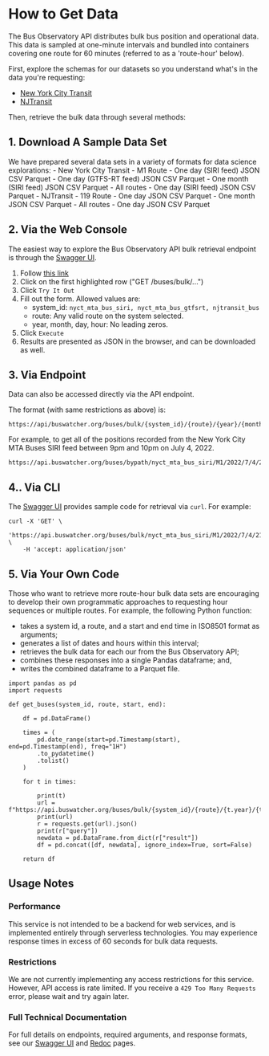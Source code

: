 # How to Get Data

The Bus Observatory API distributes bulk bus position and operational data. This data is sampled at one-minute intervals and bundled into containers covering one route for 60 minutes (referred to as a 'route-hour' below).

First, explore the schemas for our datasets so you understand what's in the data you're requesting:
- [New York City Transit]("/nyct")
- [NJTransit]("/njtransit")

Then, retrieve the bulk data through several methods:

## 1. Download A Sample Data Set

We have prepared several data sets in a variety of formats for data science explorations:
    - New York City Transit
        - M1 Route
            - One day (SIRI feed) JSON CSV Parquet
            - One day (GTFS-RT feed) JSON CSV Parquet
            - One month (SIRI feed) JSON CSV Parquet
        - All routes
            - One day (SIRI feed) JSON CSV Parquet
    - NJTransit
        - 119 Route
            - One day JSON CSV Parquet
            - One month JSON CSV Parquet
        - All routes
            - One day JSON CSV Parquet

## 2. Via the Web Console

The easiest way to explore the Bus Observatory API bulk retrieval endpoint is through the [Swagger UI]("/docs"). 

 1. Follow [this link]("/docs") 
 2. Click on the first highlighted row ("GET /buses/bulk/...")
 3. Click `Try It Out`
 4. Fill out the form. Allowed values are:
    - system_id: `nyct_mta_bus_siri, nyct_mta_bus_gtfsrt, njtransit_bus`
    - route: Any valid route on the system selected.
    - year, month, day, hour: No leading zeros.
5. Click `Execute`
6. Results are presented as JSON in the browser, and can be downloaded as well.
## 3. Via Endpoint

Data can also be accessed directly via the API endpoint.

The format (with same restrictions as above) is:

    https://api/buswatcher.org/buses/bulk/{system_id}/{route}/{year}/{month}/{day}/{hour}

For example, to get all of the positions recorded from the New York City MTA Buses SIRI feed between 9pm and 10pm on July 4, 2022.

    https://api.buswatcher.org/buses/bypath/nyct_mta_bus_siri/M1/2022/7/4/21

## 4.. Via CLI

The [Swagger UI]("/docs") provides sample code for retrieval via `curl`. For example:

    curl -X 'GET' \
        'https://api.buswatcher.org/buses/bulk/nyct_mta_bus_siri/M1/2022/7/4/21' \
        -H 'accept: application/json'

## 5. Via Your Own Code

Those who want to retrieve more route-hour bulk data sets are encouraging to develop their own programmatic approaches to requesting hour sequences or multiple routes. For example, the following Python function:
- takes a system id, a route, and a start and end time in ISO8501 format as arguments;
- generates a list of dates and hours within this interval;
- retrieves the bulk data for each our from the Bus Observatory API;
- combines these responses into a single Pandas dataframe; and,
- writes the combined dataframe to a Parquet file.

```
import pandas as pd
import requests

def get_buses(system_id, route, start, end):

    df = pd.DataFrame()

    times = (
        pd.date_range(start=pd.Timestamp(start), end=pd.Timestamp(end), freq="1H")
        .to_pydatetime()
        .tolist()
    )

    for t in times:

        print(t)
        url = f"https://api.buswatcher.org/buses/bulk/{system_id}/{route}/{t.year}/{t.month}/{t.day}/{t.hour}"
        print(url)
        r = requests.get(url).json()
        print(r["query"])
        newdata = pd.DataFrame.from_dict(r["result"])
        df = pd.concat([df, newdata], ignore_index=True, sort=False)

    return df

```


## Usage Notes
### Performance

This service is not intended to be a backend for web services, and is implemented entirely through serverless technologies. You may experience response times in excess of 60 seconds for bulk data requests.
### Restrictions
We are not currently implementing any access restrictions for this service. However, API access is rate limited. If you receive a `429 Too Many Requests` error, please wait and try again later.

### Full Technical Documentation
For full details on endpoints, required arguments, and response formats, see our [Swagger UI]("/docs") and [Redoc]("/redoc") pages.
